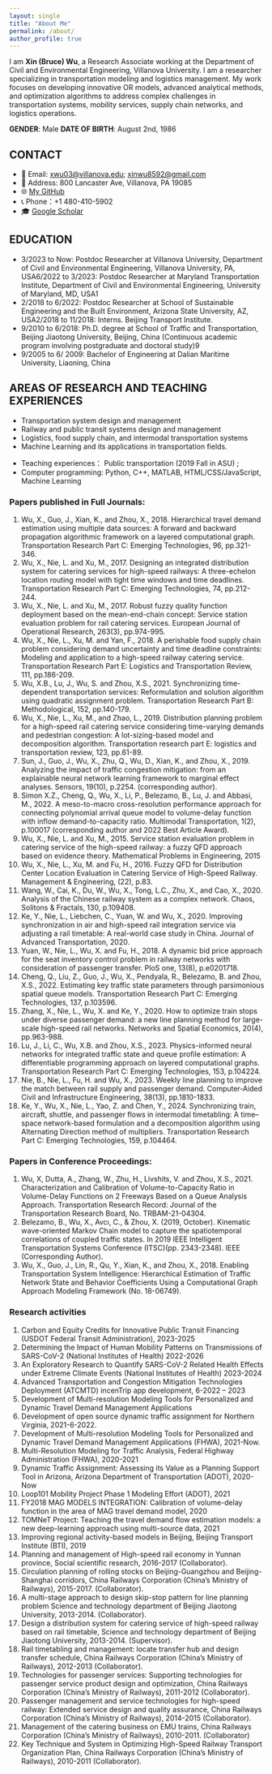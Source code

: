 ```yaml
---
layout: single
title: "About Me"
permalink: /about/
author_profile: true
---
```


I am **Xin (Bruce) Wu**, a Research Associate working at the Department of Civil and Environmental Engineering, Villanova University.
I am a researcher specializing in transportation modeling and logistics management.
My work focuses on developing innovative OR models, advanced analytical methods, and optimization algorithms to address complex challenges in transportation systems, mobility services, supply chain networks, and logistics operations.

**GENDER**:  Male
**DATE OF BIRTH**: August 2nd, 1986

## CONTACT
* 📧 Email: xwu03@villanova.edu; xinwu8592@gmail.com
* 📍 Address: 800 Lancaster Ave, Villanova, PA 19085
* 🌐 [My GitHub](https://github.com/Grieverwzn)
* 📞 Phone：+1 480-410-5902
* 🎓 [Google Scholar](https://scholar.google.com/citations?user=Mr9DVhsAAAAJ&hl=en)

## EDUCATION
- 3/2023 to Now: Postdoc Researcher at Villanova University, Department of Civil and Environmental Engineering, Villanova University, PA, USA6/2022 to 3/2023: Postdoc Researcher at Maryland Transportation Institute, Department of Civil and Environmental Engineering, University of Maryland, MD, USA1
- 2/2018 to 6/2022: Postdoc Researcher at School of Sustainable Engineering and the Built Environment, Arizona State University, AZ, USA2/2018 to 11/2018: Interns. Beijing Transport Institute.
- 9/2010 to 6/2018: Ph.D. degree at School of Traffic and Transportation, Beijing Jiaotong University, Beijing, China (Continuous academic program involving postgraduate and doctoral study)9
- 9/2005 to 6/ 2009: Bachelor of Engineering at Dalian Maritime University, Liaoning, China

## AREAS OF RESEARCH AND TEACHING EXPERIENCES

* Transportation system design and management
* Railway and public transit systems design and management
* Logistics, food supply chain, and intermodal transportation systems&#x20;
* Machine Learning and its applications in transportation fields.

- Teaching experiences： Public transportation (2019 Fall in ASU) ;
- Computer programming: Python, C++, MATLAB, HTML/CSS/JavaScript, Machine Learning 

### Papers published in Full Journals:

1. Wu, X., Guo, J., Xian, K., and Zhou, X., 2018. Hierarchical travel demand estimation using multiple data sources: A forward and backward propagation algorithmic framework on a layered computational graph. Transportation Research Part C: Emerging Technologies, 96, pp.321-346.
2. Wu, X., Nie, L. and Xu, M., 2017. Designing an integrated distribution system for catering services for high-speed railways: A three-echelon location routing model with tight time windows and time deadlines. Transportation Research Part C: Emerging Technologies, 74, pp.212-244.
3. Wu, X., Nie, L. and Xu, M., 2017. Robust fuzzy quality function deployment based on the mean-end-chain concept: Service station evaluation problem for rail catering services. European Journal of Operational Research, 263(3), pp.974-995.
4. Wu, X., Nie, L., Xu, M. and Yan, F., 2018. A perishable food supply chain problem considering demand uncertainty and time deadline constraints: Modeling and application to a high-speed railway catering service. Transportation Research Part E: Logistics and Transportation Review, 111, pp.186-209.
5. Wu, X.B., Lu, J., Wu, S. and Zhou, X.S., 2021. Synchronizing time-dependent transportation services: Reformulation and solution algorithm using quadratic assignment problem. Transportation Research Part B: Methodological, 152, pp.140-179.
6. Wu, X., Nie, L., Xu, M., and Zhao, L., 2019. Distribution planning problem for a high-speed rail catering service considering time-varying demands and pedestrian congestion: A lot-sizing-based model and decomposition algorithm. Transportation research part E: logistics and transportation review, 123, pp.61-89.
7. Sun, J., Guo, J., Wu, X., Zhu, Q., Wu, D., Xian, K., and Zhou, X., 2019. Analyzing the impact of traffic congestion mitigation: from an explainable neural network learning framework to marginal effect analyses. Sensors, 19(10), p.2254. (corresponding author).
8. Simon X.Z., Cheng, Q., Wu, X., Li, P., Belezamo, B., Lu, J. and Abbasi, M., 2022. A meso-to-macro cross-resolution performance approach for connecting polynomial arrival queue model to volume-delay function with inflow demand-to-capacity ratio. Multimodal Transportation, 1(2), p.100017 (corresponding author and 2022 Best Article Award).
9. Wu, X., Nie, L. and Xu, M., 2015. Service station evaluation problem in catering service of the high-speed railway: a fuzzy QFD approach based on evidence theory. Mathematical Problems in Engineering, 2015
10. Wu, X., Nie, L., Xu, M. and Fu, H., 2016. Fuzzy QFD for Distribution Center Location Evaluation in Catering Service of High-Speed Railway. Management & Engineering, (22), p.83.
11. Wang, W., Cai, K., Du, W., Wu, X., Tong, L.C., Zhu, X., and Cao, X., 2020. Analysis of the Chinese railway system as a complex network. Chaos, Solitons & Fractals, 130, p.109408.
12. Ke, Y., Nie, L., Liebchen, C., Yuan, W. and Wu, X., 2020. Improving synchronization in air and high-speed rail integration service via adjusting a rail timetable: A real-world case study in China. Journal of Advanced Transportation, 2020.
13. Yuan, W., Nie, L., Wu, X. and Fu, H., 2018. A dynamic bid price approach for the seat inventory control problem in railway networks with consideration of passenger transfer. PloS one, 13(8), p.e0201718.
14. Cheng, Q., Liu, Z., Guo, J., Wu, X., Pendyala, R., Belezamo, B. and Zhou, X.S., 2022. Estimating key traffic state parameters through parsimonious spatial queue models. Transportation Research Part C: Emerging Technologies, 137, p.103596.
15. Zhang, X., Nie, L., Wu, X. and Ke, Y., 2020. How to optimize train stops under diverse passenger demand: a new line planning method for large-scale high-speed rail networks. Networks and Spatial Economics, 20(4), pp.963-988.
16. Lu, J., Li, C., Wu, X.B. and Zhou, X.S., 2023. Physics-informed neural networks for integrated traffic state and queue profile estimation: A differentiable programming approach on layered computational graphs. Transportation Research Part C: Emerging Technologies, 153, p.104224.
17. Nie, B., Nie, L., Fu, H. and Wu, X., 2023. Weekly line planning to improve the match between rail supply and passenger demand. Computer‐Aided Civil and Infrastructure Engineering, 38(13), pp.1810-1833.
18. Ke, Y., Wu, X., Nie, L., Yao, Z. and Chen, Y., 2024. Synchronizing train, aircraft, shuttle, and passenger flows in intermodal timetabling: A time–space network-based formulation and a decomposition algorithm using Alternating Direction method of multipliers. Transportation Research Part C: Emerging Technologies, 159, p.104464.

### Papers in Conference Proceedings:
1. Wu, X, Dutta, A., Zhang, W., Zhu, H., Livshits, V. and Zhou, X.S., 2021. Characterization and Calibration of Volume-to-Capacity Ratio in Volume-Delay Functions on 2 Freeways Based on a Queue Analysis Approach. Transportation Research Record: Journal of the Transportation Research Board, No. TRBAM-21-04304.
2. Belezamo, B., Wu, X., Avcı, C., & Zhou, X. (2019, October). Kinematic wave-oriented Markov Chain model to capture the spatiotemporal correlations of coupled traffic states. In 2019 IEEE Intelligent Transportation Systems Conference (ITSC)(pp. 2343-2348). IEEE (Corresponding Author).
3. Wu, X., Guo, J., Lin, R., Qu, Y., Xian, K., and Zhou, X., 2018. Enabling Transportation System Intelligence: Hierarchical Estimation of Traffic Network State and Behavior Coefficients Using a Computational Graph Approach Modeling Framework (No. 18-06749).

### Research activities
1. Carbon and Equity Credits for Innovative Public Transit Financing (USDOT Federal Transit Administration), 2023-2025
2. Determining the Impact of Human Mobility Patterns on Transmissions of SARS-CoV-2 (National Institutes of Health) 2022-2026
3. An Exploratory Research to Quantify SARS-CoV-2 Related Health Effects under Extreme Climate Events (National Institutes of Health) 2023-2024
4. Advanced Transportation and Congestion Mitigation Technologies Deployment (ATCMTD) incenTrip app development, 6-2022 – 2023
5. Development of Multi-resolution Modeling Tools for Personalized and Dynamic Travel Demand Management Applications
6. Development of open source dynamic traffic assignment for Northern Virginia, 2021-6-2022.
7. Development of Multi-resolution Modeling Tools for Personalized and Dynamic Travel Demand Management Applications (FHWA), 2021-Now.
8. Multi-Resolution Modeling for Traffic Analysis, Federal Highway Administration (FHWA), 2020-2021
9. Dynamic Traffic Assignment: Assessing its Value as a Planning Support Tool in Arizona, Arizona Department of Transportation (ADOT), 2020- Now
10. Loop101 Mobility Project Phase 1 Modeling Effort (ADOT), 2021
11. FY2018 MAG MODELS INTEGRATION: Calibration of volume-delay function in the area of MAG travel demand model, 2020
12. TOMNeT Project: Teaching the travel demand flow estimation models: a new deep-learning approach using multi-source data, 2021
13. Improving regional activity-based models in Beijing, Beijing Transport Institute (BTI), 2019
14. Planning and management of High-speed rail economy in Yunnan province, Social scientific research, 2016-2017 (Collaborator).
15. Circulation planning of rolling stocks on Beijing-Guangzhou and Beijing-Shanghai corridors, China Railways Corporation (China’s Ministry of Railways), 2015-2017. (Collaborator).
16. A multi-stage approach to design skip-stop pattern for line planning problem Science and technology department of Beijing Jiaotong University, 2013-2014. (Collaborator).
17. Design a distribution system for catering service of high-speed railway based on rail timetable, Science and technology department of Beijing Jiaotong University, 2013-2014. (Supervisor).
18. Rail timetabling and management: locate transfer hub and design transfer schedule, China Railways Corporation (China’s Ministry of Railways), 2012-2013 (Collaborator).
19. Technologies for passenger services: Supporting technologies for passenger service product design and optimization, China Railways Corporation (China’s Ministry of Railways), 2011-2012 (Collaborator).
20. Passenger management and service technologies for high-speed railway: Extended service design and quality assurance, China Railways Corporation (China’s Ministry of Railways), 2014-2015 (Collaborator).
21. Management of the catering business on EMU trains, China Railways Corporation (China’s Ministry of Railways), 2010-2011. (Collaborator)
22. Key Technique and System in Optimizing High-Speed Railway Transport Organization Plan, China Railways Corporation (China’s Ministry of Railways), 2010-2011 (Collaborator).
